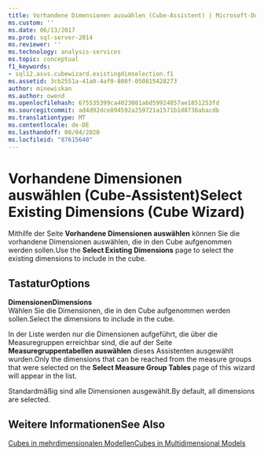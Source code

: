 ```yaml
---
title: Vorhandene Dimensionen auswählen (Cube-Assistent) | Microsoft-Dokumentation
ms.custom: ''
ms.date: 06/13/2017
ms.prod: sql-server-2014
ms.reviewer: ''
ms.technology: analysis-services
ms.topic: conceptual
f1_keywords:
- sql12.asvs.cubewizard.existingdimselection.f1
ms.assetid: 3cb2551a-41a0-4af0-808f-050815428273
author: minewiskan
ms.author: owend
ms.openlocfilehash: 675535399ca4023081a6d59924857ae1851253fd
ms.sourcegitcommit: ad4d92dce894592a259721a1571b1d8736abacdb
ms.translationtype: MT
ms.contentlocale: de-DE
ms.lasthandoff: 08/04/2020
ms.locfileid: "87615640"
---
```

# <a name="select-existing-dimensions-cube-wizard"></a><span data-ttu-id="4bc0d-102">Vorhandene Dimensionen auswählen (Cube-Assistent)</span><span class="sxs-lookup"><span data-stu-id="4bc0d-102">Select Existing Dimensions (Cube Wizard)</span></span>
  <span data-ttu-id="4bc0d-103">Mithilfe der Seite **Vorhandene Dimensionen auswählen** können Sie die vorhandene Dimensionen auswählen, die in den Cube aufgenommen werden sollen.</span><span class="sxs-lookup"><span data-stu-id="4bc0d-103">Use the **Select Existing Dimensions** page to select the existing dimensions to include in the cube.</span></span>  
  
## <a name="options"></a><span data-ttu-id="4bc0d-104">Tastatur</span><span class="sxs-lookup"><span data-stu-id="4bc0d-104">Options</span></span>  
 <span data-ttu-id="4bc0d-105">**Dimensionen**</span><span class="sxs-lookup"><span data-stu-id="4bc0d-105">**Dimensions**</span></span>  
 <span data-ttu-id="4bc0d-106">Wählen Sie die Dimensionen, die in den Cube aufgenommen werden sollen.</span><span class="sxs-lookup"><span data-stu-id="4bc0d-106">Select the dimensions to include in the cube.</span></span>  
  
 <span data-ttu-id="4bc0d-107">In der Liste werden nur die Dimensionen aufgeführt, die über die Measuregruppen erreichbar sind, die auf der Seite **Measuregruppentabellen auswählen** dieses Assistenten ausgewählt wurden.</span><span class="sxs-lookup"><span data-stu-id="4bc0d-107">Only the dimensions that can be reached from the measure groups that were selected on the **Select Measure Group Tables** page of this wizard will appear in the list.</span></span>  
  
 <span data-ttu-id="4bc0d-108">Standardmäßig sind alle Dimensionen ausgewählt.</span><span class="sxs-lookup"><span data-stu-id="4bc0d-108">By default, all dimensions are selected.</span></span>  
  
## <a name="see-also"></a><span data-ttu-id="4bc0d-109">Weitere Informationen</span><span class="sxs-lookup"><span data-stu-id="4bc0d-109">See Also</span></span>  
 [<span data-ttu-id="4bc0d-110">Cubes in mehrdimensionalen Modellen</span><span class="sxs-lookup"><span data-stu-id="4bc0d-110">Cubes in Multidimensional Models</span></span>](multidimensional-models/cubes-in-multidimensional-models.md)  
  
  
